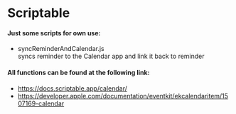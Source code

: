 # Scriptable 
#### Just some scripts for own use:
- syncReminderAndCalendar.js  
  syncs reminder to the Calendar app and link it back to reminder

#### All functions can be found at the following link:
- https://docs.scriptable.app/calendar/
- https://developer.apple.com/documentation/eventkit/ekcalendaritem/1507169-calendar
